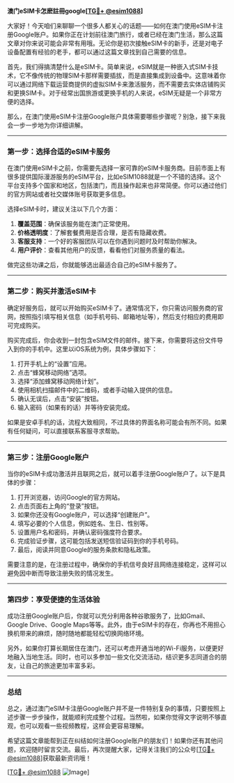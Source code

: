 **澳门eSIM卡怎麽註冊google[[TG💪+ @esim1088](https://t.me/s/esim1088)]**

大家好！今天咱们来聊聊一个很多人都关心的话题——如何在澳门使用eSIM卡注册Google账户。如果你正在计划前往澳门旅行，或者已经在澳门生活，那么这篇文章对你来说可能会非常有用哦。无论你是初次接触eSIM卡的新手，还是对电子设备配置有经验的老手，都可以通过这篇文章找到自己需要的信息。

首先，我们得搞清楚什么是eSIM卡。简单来说，eSIM就是一种嵌入式SIM卡技术，它不像传统的物理SIM卡那样需要插拔，而是直接集成到设备中。这意味着你可以通过网络下载运营商提供的虚拟SIM卡来激活服务，而不需要去实体店铺购买和更换SIM卡。对于经常出国旅游或更换手机的人来说，eSIM无疑是一个非常方便的选择。

那么，在澳门使用eSIM卡注册Google账户具体需要哪些步骤呢？别急，接下来我会一步一步地为你详细讲解。

---

### 第一步：选择合适的eSIM卡服务

在澳门使用eSIM卡之前，你需要先选择一家可靠的eSIM卡服务商。目前市面上有很多提供国际漫游服务的eSIM平台，比如eSIM1088就是一个不错的选择。这个平台支持多个国家和地区，包括澳门，而且操作起来也非常简便。你可以通过他们的官方网站或者社交媒体账号获取更多信息。

选择eSIM卡时，建议关注以下几个方面：
1. **覆盖范围**：确保该服务能在澳门正常使用。
2. **价格透明度**：了解套餐费用是否合理，是否有隐藏收费。
3. **客服支持**：一个好的客服团队可以在你遇到问题时及时帮助你解决。
4. **用户评价**：查看其他用户的反馈，看看他们对服务质量的看法。

做完这些功课之后，你就能够选出最适合自己的eSIM卡服务了。

---

### 第二步：购买并激活eSIM卡

确定好服务后，就可以开始购买eSIM卡了。通常情况下，你只需访问服务商的官网，按照指引填写相关信息（如手机号码、邮箱地址等），然后支付相应的费用即可完成购买。

购买完成后，你会收到一封包含eSIM文件的邮件。接下来，你需要将这份文件导入到你的手机中。这里以iOS系统为例，具体步骤如下：

1. 打开手机上的“设置”应用。
2. 点击“蜂窝移动网络”选项。
3. 选择“添加蜂窝移动网络计划”。
4. 使用相机扫描邮件中的二维码，或者手动输入提供的信息。
5. 确认无误后，点击“安装”按钮。
6. 输入密码（如果有的话）并等待安装完成。

如果是安卓手机的话，流程大致相同，不过具体的界面名称可能会有所不同。如果有任何疑问，可以直接联系客服寻求帮助。

---

### 第三步：注册Google账户

当你的eSIM卡成功激活并且联网之后，就可以着手注册Google账户了。以下是具体的步骤：

1. 打开浏览器，访问Google的官方网站。
2. 点击页面右上角的“登录”按钮。
3. 如果你还没有Google账户，可以选择“创建账户”。
4. 填写必要的个人信息，例如姓名、生日、性别等。
5. 设置用户名和密码，并确认密码强度符合要求。
6. 完成验证步骤，这可能包括发送短信验证码到你的手机号码。
7. 最后，阅读并同意Google的服务条款和隐私政策。

需要注意的是，在注册过程中，确保你的手机信号良好且网络连接稳定，这样可以避免因中断而导致注册失败的情况发生。

---

### 第四步：享受便捷的生活体验

成功注册Google账户后，你就可以充分利用各种谷歌服务了，比如Gmail、Google Drive、Google Maps等等。此外，由于eSIM卡的存在，你再也不用担心换机带来的麻烦，随时随地都能轻松切换网络环境。

另外，如果你打算长期居住在澳门，还可以考虑开通当地的Wi-Fi服务，以便更好地融入当地生活。同时，也可以多参加一些文化交流活动，结识更多志同道合的朋友，让自己的旅途更加丰富多彩。

---

### 总结

总之，通过澳门eSIM卡注册Google账户并不是一件特别复杂的事情，只要按照上述步骤一步步操作，就能顺利完成整个过程。当然啦，如果你觉得文字说明不够直观，也可以观看一些视频教程，这样会更容易理解。

希望这篇文章能帮到正在纠结如何注册Google账户的朋友们！如果你还有其他问题，欢迎随时留言交流。最后，再次提醒大家，记得关注我们的公众号[[TG💪+ @esim1088](https://t.me/s/esim1088)]获取最新资讯哦！

[[TG💪+ @esim1088](https://t.me/s/esim1088) ![Image](https://i.postimg.cc/4NQfJmqS/Snipaste-2025-05-13-00-14-12.png)]